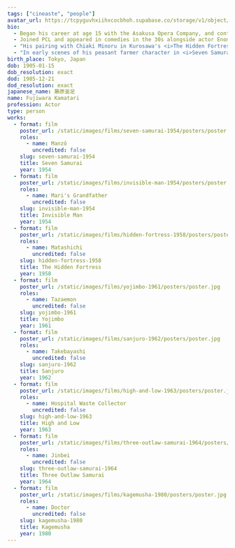 ```yaml
---
tags: ["cineaste", "people"]
avatar_url: https://tcpyguvhxiihxcocbhoh.supabase.co/storage/v1/object/public/godzilla-cineaste-public/content/people/fujiwara-kamatari/fujiwara-kamatari.jpg
bio:
  - Began his career at age 15 with the Asakusa Opera Company, and continued to perform until the Great Kanto Earthquake, after which he transitioned to acting.
  - Joined PCL and appeared in comedies in the 30s alongside actor Enomoto Ken'ichi. Became an exclusive contract actor when PCL became Toho.
  - "His pairing with Chiaki Minoru in Kurosawa's <i>The Hidden Fortress</i> (1958) is often cited as an inspiration for R2-D2 and C-3PO in George Lucas' <i>Star Wars</i> (1977)."
  - "In early scenes of his peasant farmer character in <i>Seven Samurai</i> (1954), Fujiwara played it much more humorously than Kurosawa directed him, leading to disagreements. Later Kurosawa reviewed the film and observed Fujiwara's transformation into a more serious character as the story progressed. He realized that it was more effective because of the actor's decision and offered an apology."
birth_place: Tokyo, Japan
dob: 1905-01-15
dob_resolution: exact
dod: 1985-12-21
dod_resolution: exact
japanese_name: 藤原釜足
name: Fujiwara Kamatari
profession: Actor
type: person
works:
  - format: film
    poster_url: /static/images/films/seven-samurai-1954/posters/poster.jpg
    roles:
      - name: Manzô
        uncredited: false
    slug: seven-samurai-1954
    title: Seven Samurai
    year: 1954
  - format: film
    poster_url: /static/images/films/invisible-man-1954/posters/poster.jpg
    roles:
      - name: Mari's Grandfather
        uncredited: false
    slug: invisible-man-1954
    title: Invisible Man
    year: 1954
  - format: film
    poster_url: /static/images/films/hidden-fortress-1958/posters/poster.jpg
    roles:
      - name: Matashichi
        uncredited: false
    slug: hidden-fortress-1958
    title: The Hidden Fortress
    year: 1958
  - format: film
    poster_url: /static/images/films/yojimbo-1961/posters/poster.jpg
    roles:
      - name: Tazaemon
        uncredited: false
    slug: yojimbo-1961
    title: Yojimbo
    year: 1961
  - format: film
    poster_url: /static/images/films/sanjuro-1962/posters/poster.jpg
    roles:
      - name: Takebayashi
        uncredited: false
    slug: sanjuro-1962
    title: Sanjuro
    year: 1962
  - format: film
    poster_url: /static/images/films/high-and-low-1963/posters/poster.jpg
    roles:
      - name: Hospital Waste Collector
        uncredited: false
    slug: high-and-low-1963
    title: High and Low
    year: 1963
  - format: film
    poster_url: /static/images/films/three-outlaw-samurai-1964/posters/poster.jpg
    roles:
      - name: Jinbei
        uncredited: false
    slug: three-outlaw-samurai-1964
    title: Three Outlaw Samurai
    year: 1964
  - format: film
    poster_url: /static/images/films/kagemusha-1980/posters/poster.jpg
    roles:
      - name: Doctor
        uncredited: false
    slug: kagemusha-1980
    title: Kagemusha
    year: 1980
---
```

